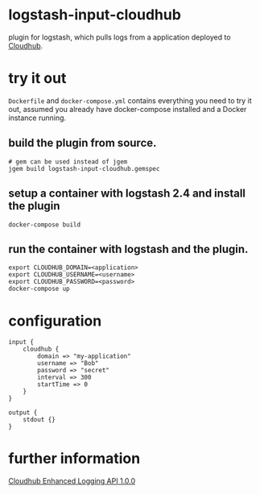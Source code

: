 # logstash-input-cloudhub
plugin for logstash, which pulls logs from a application deployed to [Cloudhub](anypoint.mulesoft.com/cloudhub).

# try it out
`Dockerfile` and `docker-compose.yml` contains everything you need to try it out, assumed you already have docker-compose installed and a Docker instance running.

## build the plugin from source.
```
# gem can be used instead of jgem
jgem build logstash-input-cloudhub.gemspec
```

## setup a container with logstash 2.4 and install the plugin
```
docker-compose build
```

## run the container with logstash and the plugin.
```
export CLOUDHUB_DOMAIN=<application>
export CLOUDHUB_USERNAME=<username>
export CLOUDHUB_PASSWORD=<password> 
docker-compose up
```

# configuration

```
input { 
    cloudhub { 
        domain => "my-application" 
        username => "Bob" 
        password => "secret"
        interval => 300
        startTime => 0
    } 
} 

output { 
    stdout {} 
}
```

# further information
[Cloudhub Enhanced Logging API 1.0.0](https://anypoint.mulesoft.com/apiplatform/anypoint-platform/#/portals/organizations/68ef9520-24e9-4cf2-b2f5-620025690913/apis/34348/versions/35742/pages/49591)
